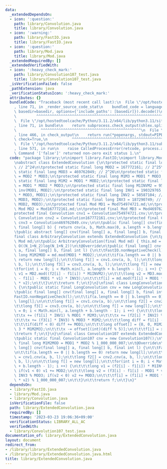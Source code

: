 ```yaml
---
data:
  _extendedDependsOn:
  - icon: ':question:'
    path: library/Convolution.java
    title: library/Convolution.java
  - icon: ':warning:'
    path: library/FastIO.java
    title: library/FastIO.java
  - icon: ':question:'
    path: library/Mod.java
    title: library/Mod.java
  _extendedRequiredBy: []
  _extendedVerifiedWith:
  - icon: ':heavy_check_mark:'
    path: library/Convolution107_test.java
    title: library/Convolution107_test.java
  _isVerificationFailed: false
  _pathExtension: java
  _verificationStatusIcon: ':heavy_check_mark:'
  attributes: {}
  bundledCode: "Traceback (most recent call last):\n  File \"/opt/hostedtoolcache/Python/3.11.2/x64/lib/python3.11/site-packages/onlinejudge_verify/documentation/build.py\"\
    , line 71, in _render_source_code_stat\n    bundled_code = language.bundle(stat.path,\
    \ basedir=basedir, options={'include_paths': [basedir]}).decode()\n          \
    \         ^^^^^^^^^^^^^^^^^^^^^^^^^^^^^^^^^^^^^^^^^^^^^^^^^^^^^^^^^^^^^^^^^^^^^^^^^^^^^^^^^\n\
    \  File \"/opt/hostedtoolcache/Python/3.11.2/x64/lib/python3.11/site-packages/onlinejudge_verify/languages/user_defined.py\"\
    , line 71, in bundle\n    return subprocess.check_output(shlex.split(command))\n\
    \           ^^^^^^^^^^^^^^^^^^^^^^^^^^^^^^^^^^^^^^^^^^^^^\n  File \"/opt/hostedtoolcache/Python/3.11.2/x64/lib/python3.11/subprocess.py\"\
    , line 466, in check_output\n    return run(*popenargs, stdout=PIPE, timeout=timeout,\
    \ check=True,\n           ^^^^^^^^^^^^^^^^^^^^^^^^^^^^^^^^^^^^^^^^^^^^^^^^^^^^^^^^^\n\
    \  File \"/opt/hostedtoolcache/Python/3.11.2/x64/lib/python3.11/subprocess.py\"\
    , line 571, in run\n    raise CalledProcessError(retcode, process.args,\nsubprocess.CalledProcessError:\
    \ Command '['false']' returned non-zero exit status 1.\n"
  code: "package library;\n\nimport library.FastIO;\nimport library.Mod;\nimport library.Convolution;\n\
    \nabstract class ExtendedConvolution {\n\tprotected static final long MOD1 = 754974721;\
    \ // 2^24\n\tprotected static final long MOD2 = 167772161; // 2^25\n\tprotected\
    \ static final long MOD3 = 469762049; // 2^26\n\tprotected static final long M2M3\
    \ = MOD2 * MOD3;\n\tprotected static final long M1M3 = MOD1 * MOD3;\n\tprotected\
    \ static final long M1M2 = MOD1 * MOD2;\n\tprotected static final long M1M2M3\
    \ = MOD1 * MOD2 * MOD3;\n\tprotected static final long M1INVM2 = 95869806; //\
    \ inv(MOD1, MOD2);\n\tprotected static final long INV1 = 190329765; // inv(MOD2\
    \ * MOD3, MOD1);\n\tprotected static final long INV2 = 58587104; // inv(MOD1 *\
    \ MOD3, MOD2);\n\tprotected static final long INV3 = 187290749; // inv(MOD1 *\
    \ MOD2, MOD3);\n\tprotected final Mod MD1 = Mod754974721.md;\n\tprotected final\
    \ Mod MD2 = Mod167772161.md;\n\tprotected final Mod MD3 = Mod469762049.md;\n\t\
    protected final Convolution cnv1 = Convolution754974721.cnv;\n\tprotected final\
    \ Convolution cnv2 = Convolution167772161.cnv;\n\tprotected final Convolution\
    \ cnv3 = Convolution469762049.cnv;\n\n\tpublic final long[] cnv(final long[] a,\
    \ final long[] b) { return cnv(a, b, Math.max(0, a.length + b.length - 1)); }\n\
    \tpublic abstract long[] cnv(final long[] a, final long[] b, final int l);\n}\n\
    final class ArbitraryConvolution extends ExtendedConvolution {\n\tprivate final\
    \ Mod md;\n\tpublic ArbitraryConvolution(final Mod md) { this.md = md; }\n\t//\
    \ O((N_1+N_2)log(N_1+N_2))\n\t@Override\n\tpublic final long[] cnv(final long[]\
    \ a, final long[] b, final int l) {\n\t\tFastIO.nonNegativeCheck(l);\n\t\tfinal\
    \ long M1M2MOD = md.mod(MOD1 * MOD2);\n\n\t\tif(a.length == 0 || b.length == 0)\
    \ return new long[l];\n\t\tlong f1[] = cnv1.cnv(a, b, l);\n\t\tlong f2[] = cnv2.cnv(a,\
    \ b, l);\n\t\tlong f3[] = cnv3.cnv(a, b, l);\n\n\t\tlong f[] = new long[l];\n\t\
    \tfor(int i = 0; i < Math.min(l, a.length + b.length - 1); i ++) {\n\t\t\tlong\
    \ v1 = MD2.mod((f2[i] - f1[i]) * M1INVM2);\n\t\t\tlong v2 = MD3.mod(MD3.mod(f3[i]\
    \ - f1[i] - MOD1 * v1) * INV3);\n\t\t\tf[i] = md.mod(f1[i] + MOD1 * v1 + M1M2MOD\
    \ * v2);\n\t\t}\n\t\treturn f;\n\t}\n}\nfinal class LongConvolution extends ExtendedConvolution\
    \ {\n\tpublic static final LongConvolution cnv = new LongConvolution();\n\t@Override\n\
    \tpublic final long[] cnv(final long[] a, final long[] b, final int l) {\n\t\t\
    FastIO.nonNegativeCheck(l);\n\t\tif(a.length == 0 || b.length == 0) return new\
    \ long[l];\n\n\t\tlong f1[] = cnv1.cnv(a, b);\n\t\tlong f2[] = cnv2.cnv(a, b);\n\
    \t\tlong f3[] = cnv3.cnv(a, b);\n\n\t\tlong f[] = new long[l];\n\t\tfor(int i\
    \ = 0; i < Math.min(l, a.length + b.length - 1); i ++) {\n\t\t\tlong x = 0;\n\t\
    \t\tx += (f1[i] * INV1) % MOD1 * M2M3;\n\t\t\tx += (f2[i] * INV2) % MOD2 * M1M3;\n\
    \t\t\tx += (f3[i] * INV3) % MOD3 * M1M2;\n\t\t\tlong diff = f1[i] - (x % MOD1);\n\
    \t\t\tif(diff < 0) diff += MOD1;\n\t\t\tlong offset[] = {0, 0, M1M2M3, 2 * M1M2M3,\
    \ 3 * M1M2M3};\n\t\t\tx -= offset[(int)(diff % 5)];\n\t\t\tf[i] = x;\n\t\t}\n\t\
    \treturn f;\n\t}\n}\nfinal class Convolution107 extends ExtendedConvolution {\n\
    \tpublic static final Convolution107 cnv = new Convolution107();\n\tprivate static\
    \ final long M1M2MOD = MOD1 * MOD2 % 1_000_000_007;\n\t@Override\n\tpublic final\
    \ long[] cnv(final long[] a, final long[] b, final int l) {\n\t\tFastIO.nonNegativeCheck(l);\n\
    \n\t\tif(a.length == 0 || b.length == 0) return new long[l];\n\n\t\tlong f1[]\
    \ = cnv1.cnv(a, b, l);\n\t\tlong f2[] = cnv2.cnv(a, b, l);\n\t\tlong f3[] = cnv3.cnv(a,\
    \ b, l);\n\n\t\tlong f[] = new long[l];\n\t\tfor(int i = 0; i < Math.min(l, a.length\
    \ + b.length - 1); i ++) {\n\t\t\tlong v1 = (f2[i] - f1[i]) * M1INVM2 % MOD2;\
    \ if(v1 < 0) v1 += MOD2;\n\t\t\tlong v2 = (f3[i] - f1[i] - MOD1 * v1) % MOD3 *\
    \ INV3 % MOD3; if(v2 < 0) v2 += MOD3;\n\t\t\tf[i] = (f1[i] + MOD1 * v1 + M1M2MOD\
    \ * v2) % 1_000_000_007;\n\t\t}\n\t\treturn f;\n\t}\n}"
  dependsOn:
  - library/FastIO.java
  - library/Mod.java
  - library/Convolution.java
  isVerificationFile: false
  path: library/ExtendedConvolution.java
  requiredBy: []
  timestamp: '2023-03-23 19:06:36+09:00'
  verificationStatus: LIBRARY_ALL_AC
  verifiedWith:
  - library/Convolution107_test.java
documentation_of: library/ExtendedConvolution.java
layout: document
redirect_from:
- /library/library/ExtendedConvolution.java
- /library/library/ExtendedConvolution.java.html
title: library/ExtendedConvolution.java
---
```

